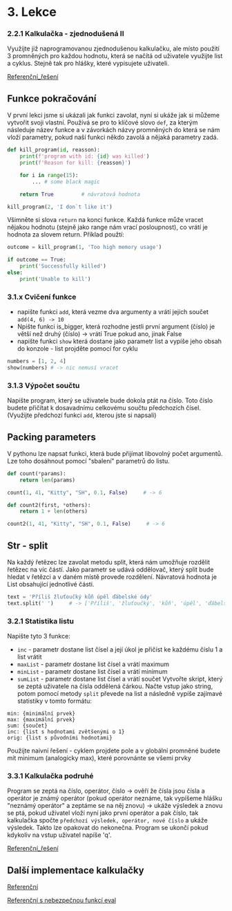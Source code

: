 # 3. Lekce

### 2.2.1 Kalkulačka - zjednodušená II

Využijte již naprogramovanou zjednodušenou kalkulačku, ale místo použití 3 promněných pro každou hodnotu, která se načítá od uživatele využijte list a cyklus. Stejně tak pro hlášky, které vypisujete uživateli.

[Referenční_řešení](_examples/calc_easy2)

## Funkce pokračování

V první lekci jsme si ukázali jak funkci zavolat, nyní si ukáže jak si můžeme vytvořit svoji vlastní. Používá se pro to klíčové slovo `def`, za kterým následuje název funkce a v závorkách názvy promněných do která se nám vloží parametry, pokud naší funkci někdo zavolá a nějaká parametry zadá.

```python
def kill_program(id, reasson):
    print(f'program with id: {id} was killed')
    print(f'Reason for kill: {reasson}')

    for i in range(15):
        ... # some black magic

    return True         # návratová hodnota

kill_program(2, 'I don`t like it')
```

Všimněte si slova `return` na konci funkce. Každá funkce může vracet nějakou hodnotu (stejně jako range nám vrací posloupnost), co vrátí je hodnota za slovem return. Příklad použtí:

```python
outcome = kill_program(1, 'Too high memory usage')

if outcome == True:
    print('Successfully killed')
else:
    print('Unable to kill')
```

### 3.1.x Cvičení funkce

-   napište funkci `add`, která vezme dva argumenty a vrátí jejich součet
    `add(4, 6) -> 10`
-   Npište funkci is_bigger, která rozhodne jestli první argument (číslo) je větší než druhý (číslo) -> vrátí True pokud ano, jinak False
-   napište funkci `show` která dostane jako parametr list a vypíše jeho obsah do konzole - list projděte pomocí for cyklu

```python
numbers = [1, 2, 4]
show(numbers) # -> nic nemusí vracet
```

### 3.1.3 Výpočet součtu

Napište program, který se uživatele bude dokola ptát na číslo. Toto číslo budete přičítat k dosavadnímu celkovému součtu předchozích čísel. (Využijte předchozí funkci `add`, kterou jste si napsali)

## Packing parameters

V pythonu lze napsat funkci, která bude přijímat libovolný počet argumentů. Lze toho dosáhnout pomocí "sbalení" parametrů do listu.

```python
def count(*params):
    return len(params)

count(1, 41, "Kitty", "SH", 0.1, False)     # -> 6

def count2(first, *others):
    return 1 + len(others)

count2(1, 41, "Kitty", "SH", 0.1, False)     # -> 6
```

## Str - split

Na každý řetězec lze zavolat metodu split, která nám umožňuje rozdělit řetězec na víc částí. Jako parametr se udává oddělovač, který split bude hledat v řetězci a v daném místě provede rozdělení. Návratová hodnota je List obsahující jednotlivé části.

```python
text = 'Příliš žluťoučký kůň úpěl ďábelské ódy'
text.split(' ')     # -> ['Příliš', 'žluťoučký', 'kůň', 'úpěl', 'ďábelské', 'ódy']
```

### 3.2.1 Statistika listu

Napište tyto 3 funkce:

-   `inc` - parametr dostane list čísel a její úkol je přičíst ke každému číslu 1 a list vrátit
-   `maxList` - parametr dostane list čísel a vrátí maximum
-   `minList` - parametr dostane list čísel a vrátí minimum
-   `sumList` - parametr dostane list čísel a vrátí součet
    Vytvořte skript, který se zeptá uživatele na čísla oddělená čárkou. Načte vstup jako string, potom pomocí metody `split` převede na list a následně vypíše zajímavé statistiky v tomto formátu:

```text
min: {minimální prvek}
max: {maximální prvek}
sum: {součet}
inc: {list s hodnotami zvětšenými o 1}
orig: {list s původními hodnotami}
```

Použijte naivní řešení - cyklem projdete pole a v globální promněné budete mít minimum (analogicky max), které porovnánte se všemi prvky

<!-- Nejprve napsat vše do cyklu, potom vylepšit separací kódu do funkce-->

### 3.3.1 Kalkulačka podruhé

Program se zeptá na číslo, operátor, číslo -> ověří že čísla jsou čísla a operátor je známý operátor (pokud operátor neznáme, tak vypíšeme hlášku "neznámý operátor" a zeptáme se na něj znovu) -> ukáže výsledek a znovu se ptá, pokud uživatel vloží nyní jako první operátor a pak číslo, tak kalkulačka spočte `předchozí výsledek, operátor, nové číslo` a ukáže výsledek. Takto lze opakovat do nekonečna. Program se ukončí pokud kdykoliv na vstup uživatel napíše 'q'.

[Referenční_řešení](_examples/calc_hard)

## Další implementace kalkulačky

[Referenční](_examples/calc_normal)

[Referenční s nebezpečnou funkcí eval](_examples/calc_normal)
